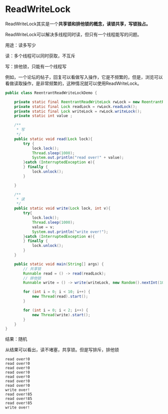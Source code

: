 # ReadWriteLock



ReadWriteLock其实是一个**共享锁和排他锁的概念，读锁共享，写锁独占。**

ReadWriteLock可以解决多线程同时读，但只有一个线程能写的问题。





用途：读多写少

读：多个线程可以同时获取，不互斥

写：排他锁，只能有一个线程写



例如，一个论坛的帖子，回复可以看做写入操作，它是不频繁的，但是，浏览可以看做读取操作，是非常频繁的，这种情况就可以使用ReadWriteLock。

```java
public class ReentrantReadWriteLockDemo {

    private static final ReentrantReadWriteLock rwLock = new ReentrantReadWriteLock();
    private static final Lock readLock = rwLock.readLock();
    private static final Lock writeLock = rwLock.writeLock();
    private static int value ;

    /**
     * 写
     */
    public static void read(Lock lock){
        try {
            lock.lock();
            Thread.sleep(1000);
            System.out.println("read over!" + value);
        }catch (InterruptedException e){
        } finally {
            lock.unlock();
        }

    }

    /**
     * 读
     */
    public static void write(Lock lock, int v){
        try{
            lock.lock();
            Thread.sleep(1000);
            value = v;
            System.out.println("write over!");
        }catch (InterruptedException e){
        } finally {
            lock.unlock();
        }
    }

    public static void main(String[] args) {
        // 共享锁
        Runnable read = () -> read(readLock);
        // 排他锁
        Runnable write = () -> write(writeLock, new Random().nextInt(100));

        for (int i = 0; i < 10; i++) {
            new Thread(read).start();
        }

        for (int i = 0; i < 2; i++) {
            new Thread(write).start();
        }
    }
}

```



结果：随机

从结果可以看出，读不堵塞，共享锁。但是写排斥，排他锁

```
read over!0
read over!0
read over!0
read over!0
read over!0
read over!0
read over!0
write over!
read over!85
read over!85
read over!85
write over!
```

